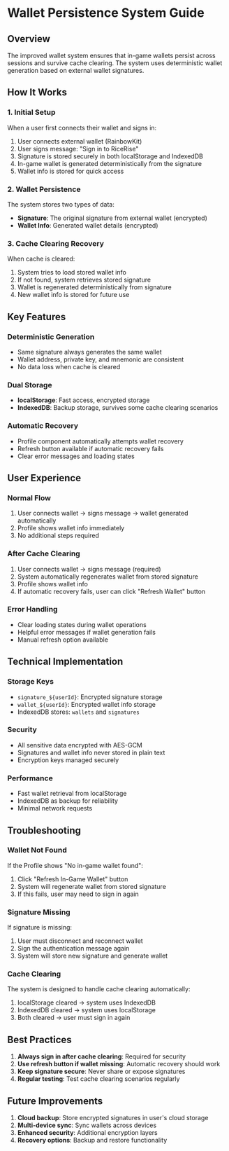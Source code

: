 # Wallet Persistence System Guide

## Overview
The improved wallet system ensures that in-game wallets persist across sessions and survive cache clearing. The system uses deterministic wallet generation based on external wallet signatures.

## How It Works

### 1. Initial Setup
When a user first connects their wallet and signs in:
1. User connects external wallet (RainbowKit)
2. User signs message: "Sign in to RiceRise"
3. Signature is stored securely in both localStorage and IndexedDB
4. In-game wallet is generated deterministically from the signature
5. Wallet info is stored for quick access

### 2. Wallet Persistence
The system stores two types of data:
- **Signature**: The original signature from external wallet (encrypted)
- **Wallet Info**: Generated wallet details (encrypted)

### 3. Cache Clearing Recovery
When cache is cleared:
1. System tries to load stored wallet info
2. If not found, system retrieves stored signature
3. Wallet is regenerated deterministically from signature
4. New wallet info is stored for future use

## Key Features

### Deterministic Generation
- Same signature always generates the same wallet
- Wallet address, private key, and mnemonic are consistent
- No data loss when cache is cleared

### Dual Storage
- **localStorage**: Fast access, encrypted storage
- **IndexedDB**: Backup storage, survives some cache clearing scenarios

### Automatic Recovery
- Profile component automatically attempts wallet recovery
- Refresh button available if automatic recovery fails
- Clear error messages and loading states

## User Experience

### Normal Flow
1. User connects wallet → signs message → wallet generated automatically
2. Profile shows wallet info immediately
3. No additional steps required

### After Cache Clearing
1. User connects wallet → signs message (required)
2. System automatically regenerates wallet from stored signature
3. Profile shows wallet info
4. If automatic recovery fails, user can click "Refresh Wallet" button

### Error Handling
- Clear loading states during wallet operations
- Helpful error messages if wallet generation fails
- Manual refresh option available

## Technical Implementation

### Storage Keys
- `signature_${userId}`: Encrypted signature storage
- `wallet_${userId}`: Encrypted wallet info storage
- IndexedDB stores: `wallets` and `signatures`

### Security
- All sensitive data encrypted with AES-GCM
- Signatures and wallet info never stored in plain text
- Encryption keys managed securely

### Performance
- Fast wallet retrieval from localStorage
- IndexedDB as backup for reliability
- Minimal network requests

## Troubleshooting

### Wallet Not Found
If the Profile shows "No in-game wallet found":
1. Click "Refresh In-Game Wallet" button
2. System will regenerate wallet from stored signature
3. If this fails, user may need to sign in again

### Signature Missing
If signature is missing:
1. User must disconnect and reconnect wallet
2. Sign the authentication message again
3. System will store new signature and generate wallet

### Cache Clearing
The system is designed to handle cache clearing automatically:
1. localStorage cleared → system uses IndexedDB
2. IndexedDB cleared → system uses localStorage
3. Both cleared → user must sign in again

## Best Practices

1. **Always sign in after cache clearing**: Required for security
2. **Use refresh button if wallet missing**: Automatic recovery should work
3. **Keep signature secure**: Never share or expose signatures
4. **Regular testing**: Test cache clearing scenarios regularly

## Future Improvements

1. **Cloud backup**: Store encrypted signatures in user's cloud storage
2. **Multi-device sync**: Sync wallets across devices
3. **Enhanced security**: Additional encryption layers
4. **Recovery options**: Backup and restore functionality 
